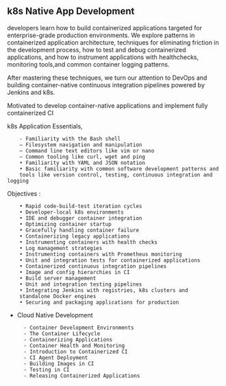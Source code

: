 ## k8s Native App Development


developers learn how to build containerized applications 
targeted for enterprise-grade production environments. 
We explore patterns in containerized application architecture, 
techniques for eliminating friction in the development process, 
how to test and debug containerized applications, and 
how to instrument applications with healthchecks,
monitoring tools,and common container logging patterns. 

After mastering these techniques, we turn our attention
to DevOps and building container-native continuous integration
pipelines powered by Jenkins and k8s. 


Motivated to develop container-native applications and 
implement fully containerized CI

k8s Application Essentials, 

        - Familiarity with the Bash shell
        – Filesystem navigation and manipulation
        – Command line text editors like vim or nano
        – Common tooling like curl, wget and ping
        • Familiarity with YAML and JSON notation
        • Basic familiarity with common software development patterns and 
        tools like version control, testing, continuous integration and logging

Objectives :

        • Rapid code-build-test iteration cycles
        • Developer-local k8s environments
        • IDE and debugger container integration
        • Optimizing container startup
        • Gracefully handling container failure
        • Containerizing legacy applications
        • Instrumenting containers with health checks
        • Log management strategies
        • Instrumenting containers with Prometheus monitoring
        • Unit and integration tests for containerized applications
        • Containerized continuous integration pipelines
        • Image and config hierarchies in CI
        • Build server management
        • Unit and integration testing pipelines
        • Integrating Jenkins with registries, k8s clusters and 
        standalone Docker engines
        • Securing and packaging applications for production


- Cloud Native Development

        - Container Development Environments
        - The Container Lifecycle
        - Containerizing Applications
        - Container Health and Monitoring
        - Introduction to Containerized CI
        - CI Agent Deployment
        - Building Images in CI
        - Testing in CI
        - Releasing Containerized Applications

